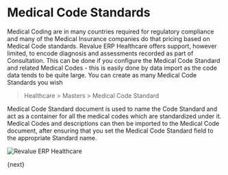 # Medical Code Standards
Medical Coding are in many countries required for regulatory compliance and many of the Medical Insurance companies do that pricing based on Medical Code standards. Revalue ERP Healthcare offers support, however limited, to encode diagnosis and assessments recorded as part of Consultation. This can be done if you configure the Medical Code Standard and related Medical Codes - this is easily done by data import as the code data tends to be quite large. You can create as many Medical Code Standards you wish
> Healthcare > Masters > Medical Code Standard

Medical Code Standard document is used to name the Code Standard and act as a container for all the medical codes which are standardized under it. Medical Codes and descriptions can then be imported to the Medical Code document, after ensuring that you set the Medical Code Standard field to the appropriate Standard name.

<img class="screenshot" alt="Revalue ERP Healthcare" src="{{docs_base_url}}/assets/img/healthcare/medical_code_1.png">

{next}
